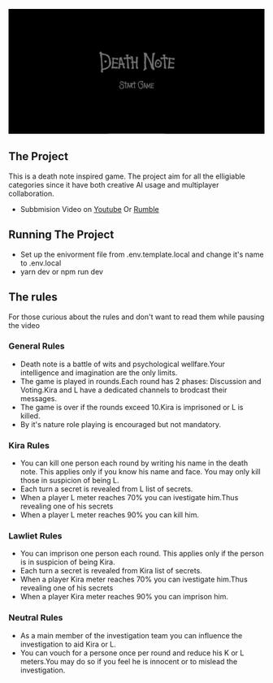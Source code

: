 ![Start Screen](https://github.com/cyber-aub/Death-note-project/blob/main/preview/StartScreen.png)

## The Project
This is a death note inspired game.
The project aim for all the elligiable categories since it have both creative AI usage and multiplayer collaboration.

- Subbmision Video on [Youtube](https://www.youtube.com/watch?v=EkG2Jg3igHs)  Or  [Rumble](https://rumble.com/v3in4f5-death-note-inspired-game-webdevcody-hackathon.html)
## Running The Project
- Set up the enivorment file from .env.template.local and change it's name to .env.local
- yarn dev or npm run dev 

## The rules
For those curious about the rules and don't want to read them while pausing the video

### General Rules
 - Death note is a battle of wits and psychological wellfare.Your intelligence and imagination are the only limits.
 - The game is played in rounds.Each round has 2 phases: Discussion and Voting.Kira and L have a dedicated channels to brodcast their messages.
 - The game is over if the rounds exceed 10.Kira is imprisoned or L is killed.
 - By it's nature role playing is encouraged but not mandatory.

### Kira Rules
 - You can kill one person each round by writing his name in the death note. This applies only if you know his name and face. You may only kill those in suspicion of being L.
 - Each turn a secret is revealed from L list of secrets.
 - When a player L meter reaches 70% you can ivestigate him.Thus revealing one of his secrets
 - When a player L meter reaches 90% you can kill him.

### Lawliet Rules
 - You can imprison one person each round. This applies only if the person is in suspicion of being Kira.
 - Each turn a secret is revealed from Kira list of secrets.
 - When a player Kira meter reaches 70% you can ivestigate him.Thus revealing one of his secrets
 - When a player Kira meter reaches 90% you can imprison him.

### Neutral Rules
 - As a main member of the investigation team you can influence the investigation to aid Kira or L.
 - You can vouch for a persone once per round and reduce his K or L meters.You may do so if you feel he is innocent or to mislead the investigation.
